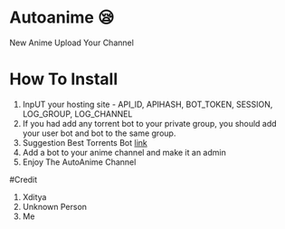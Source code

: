 # Autoanime 😪

New Anime Upload Your Channel


# How To Install 

1. InpUT your hosting site - API_ID, APIHASH, BOT_TOKEN, SESSION, LOG_GROUP, LOG_CHANNEL 
2. If you had add any torrent bot to your private group, you should add your user bot and bot to the same group.
3. Suggestion Best Torrents Bot [link](https://github.com/WeebTime/Torrent-Bot-Lazyleech)
4. Add a bot to your anime channel and make it an admin
5. Enjoy The AutoAnime Channel

#Credit 
1. Xditya 
2. Unknown Person
3. Me
